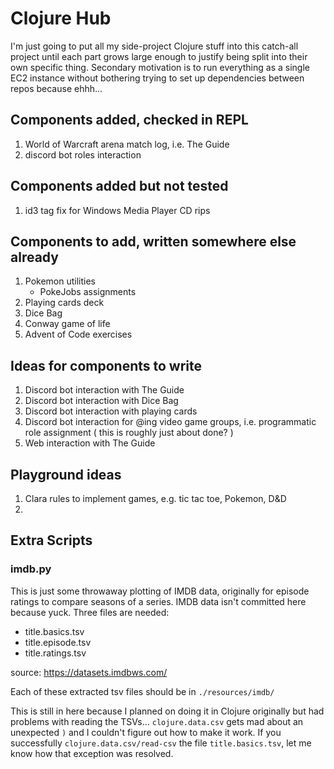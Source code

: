 # Clojure Hub

I'm just going to put all my side-project Clojure stuff into this catch-all project until each part grows large enough to justify being split into their own specific thing. Secondary motivation is to run everything as a single EC2 instance without bothering trying to set up dependencies between repos because ehhh...

## Components added, checked in REPL

1. World of Warcraft arena match log, i.e. The Guide
1. discord bot roles interaction

## Components added but not tested

1. id3 tag fix for Windows Media Player CD rips

## Components to add, written somewhere else already

1. Pokemon utilities
   - PokeJobs assignments
1. Playing cards deck
1. Dice Bag
1. Conway game of life
1. Advent of Code exercises

## Ideas for components to write

1. Discord bot interaction with The Guide
1. Discord bot interaction with Dice Bag
1. Discord bot interaction with playing cards
1. Discord bot interaction for @ing video game groups,
   i.e. programmatic role assignment
   ( this is roughly just about done? )
1. Web interaction with The Guide

## Playground ideas

1. Clara rules to implement games, e.g. tic tac toe, Pokemon, D&D
1. 


## Extra Scripts

### imdb.py

This is just some throwaway plotting of IMDB data, originally for
episode ratings to compare seasons of a series. IMDB data isn't
committed here because yuck. Three files are needed:

  - title.basics.tsv
  - title.episode.tsv
  - title.ratings.tsv

source: https://datasets.imdbws.com/

Each of these extracted tsv files should be in `./resources/imdb/`

This is still in here because I planned on doing it in Clojure
originally but had problems with reading the
TSVs... `clojure.data.csv` gets mad about an unexpected `)` and I
couldn't figure out how to make it work. If you successfully
`clojure.data.csv/read-csv` the file `title.basics.tsv`, let me know
how that exception was resolved.
